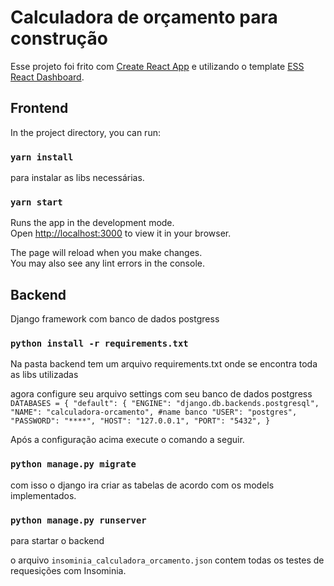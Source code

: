 # Calculadora de orçamento para construção

Esse projeto foi frito com [Create React App](https://github.com/facebook/create-react-app) e utilizando o template [ESS React Dashboard](https://github.com/adnanhassan1234/ESS-React-Admin-Dashboard/tree/main).

## Frontend

In the project directory, you can run:

### `yarn install`
para instalar as libs necessárias.

### `yarn start`

Runs the app in the development mode.\
Open [http://localhost:3000](http://localhost:3000) to view it in your browser.

The page will reload when you make changes.\
You may also see any lint errors in the console.

## Backend

Django framework com banco de dados postgress

### `python install -r requirements.txt`

Na pasta backend tem um arquivo requirements.txt onde se encontra toda as libs utilizadas

agora configure seu arquivo settings com seu banco de dados postgress
`DATABASES = {
    "default": {
        "ENGINE": "django.db.backends.postgresql",
        "NAME": "calculadora-orcamento", #name banco
        "USER": "postgres",
        "PASSWORD": "****",
        "HOST": "127.0.0.1",
        "PORT": "5432",
    }`

Após a configuração acima execute o comando a seguir.

### `python manage.py migrate`

com isso o django ira criar as tabelas de acordo com os models implementados.

### `python manage.py runserver`
para startar o backend

o arquivo `insominia_calculadora_orcamento.json` contem todas os testes de requesições com Insominia.


